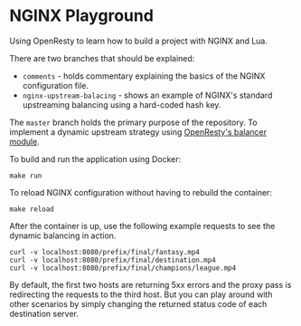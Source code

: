 # NGINX Playground 

Using OpenResty to learn how to build a project with NGINX and Lua.

There are two branches that should be explained:

- `comments` - holds commentary explaining the basics of the NGINX configuration file.
- `nginx-upstream-balacing` - shows an example of NGINX's standard upstreaming balancing using a hard-coded hash key.

The `master` branch holds the primary purpose of the repository. To implement a dynamic upstream strategy using [OpenResty's balancer module](https://github.com/openresty/lua-nginx-module#balancer_by_lua_block).

To build and run the application using Docker:

`make run`

To reload NGINX configuration without having to rebuild the container:

`make reload`

After the container is up, use the following example requests to see the dynamic balancing in action.

```
curl -v localhost:8080/prefix/final/fantasy.mp4
curl -v localhost:8080/prefix/final/destination.mp4
curl -v localhost:8080/prefix/final/champions/league.mp4
```

By default, the first two hosts are returning 5xx errors and the proxy pass is redirecting the requests to the third host. But you can play around with other scenarios by simply changing the returned status code of each destination server.